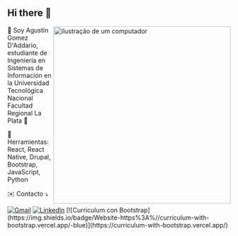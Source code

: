 ## Hi there 👋

<img src="https://raw.githubusercontent.com/MicaelliMedeiros/micaellimedeiros/master/image/computer-illustration.png" alt="ilustração de um computador" min-width="400px" max-width="400px" width="400px" align="right">

<p align="left"> 
  📖 Soy Agustín Gomez D'Addario, estudiante de Ingeniería en Sistemas de Información
  en la Universidad Tecnológica Nacional Facultad Regional La Plata 📖
</p>

<p align="left">
  💼 Herramientas: React, React Native, Drupal, Bootstrap, JavaScript, Python
</p>

<p align="left">
  ✉️ Contacto ⤵️
</p>

<p align="left">
  <a href="mailto:gomezdaddarioagus@gmail.com" title="Gmail">
    <img src="https://img.shields.io/badge/-Gmail-FF0000?style=flat-square&labelColor=FF0000&logo=gmail&logoColor=white" alt="Gmail"/></a>
  <a href="https://www.linkedin.com/in/agustingomezdaddario" title="LinkedIn">
    <img src="https://img.shields.io/badge/-Linkedin-0e76a8?style=flat-square&logo=Linkedin&logoColor=white" alt="LinkedIn"/></a>
  [![Curriculum con Bootstrap](https://img.shields.io/badge/Website-https%3A%//curriculum-with-bootstrap.vercel.app/-blue)](https://curriculum-with-bootstrap.vercel.app/)
</p>


<!--
**AgusGomezDAddario/AgusGomezDAddario** is a ✨ _special_ ✨ repository because its `README.md` (this file) appears on your GitHub profile.

Here are some ideas to get you started:

- 🔭 I’m currently working on ...
- 🌱 I’m currently learning ...
- 👯 I’m looking to collaborate on ...
- 🤔 I’m looking for help with ...
- 💬 Ask me about ...
- 📫 How to reach me: ...
- 😄 Pronouns: ...
- ⚡ Fun fact: ...
-->
